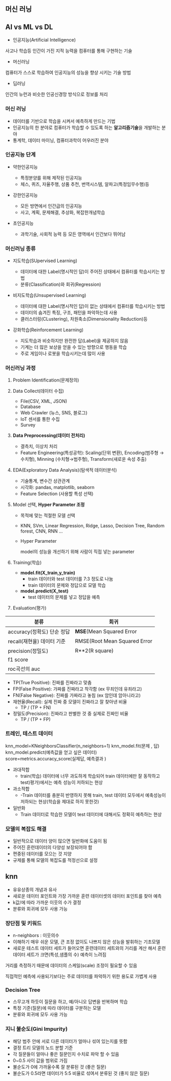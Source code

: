 ## 머신 러닝

## AI vs ML vs DL

- 인공지능(Artificial Intelligence)

사고나 학습등 인간이 가진 지적 능력을 컴퓨터를 통해 구현하는 기술

- 머신러닝

컴퓨터가 스스로 학습하여 인공지능의 성능을 향상 시키는 기술 방법

- 딥러닝

인간의 뉴런과 비슷한 인공신경망 방식으로 정보를 처리

### 머신 러닝

- 데이터를 기반으로 학습을 시켜서 예측하게 만드는 기법
- 인공지능의 한 분야로 컴퓨터가 학습할 수 있도록 하는 **알고리즘기술**을 개발하는 분야
- 통계학, 데이터 마이닝, 컴퓨터과학이 어우러진 분야

### 인공지능 단계

- 약한인공지능
    - 특정분양를 위해 제작된 인공지능
    - 체스, 퀴즈, 자율주행, 상품 추천, 번역시스템, 알파고(특정임무수행)등

- 강한인공지능
    - 모든 방면에서 인간급의 인공지능
    - 사고, 계획, 문제해결, 추상화, 복잡한개념학습

- 초인공지능
    - 과학기술, 사회적 능력 등 모든 영역에서 인간보다 뛰어남

### 머신러닝 종류

- 지도학습(SUpervised Learning)
    - 데이터에 대한 Label(명시적인 답)이 주어진 상태에서 컴퓨터를 학습시키는 방법
    - 분류(Classification)와 회귀(Regression)
    
- 비지도학습(Unsupervised Learning)
    - 데이터에 대한 Label(명시적인 답)이 없는 상태에서 컴퓨터를 학습시키는 방법
    - 데이터의 숨겨진 특징, 구조, 패턴을 파악하는데 사용
    - 클러스터링(CLustering), 차원축소(Dimensionality Reduction)등

- 강화학습(Reinforcement Learning)
    - 지도학습과 비슷하지만 완전한 답(Label)을 제공하지 않음
    - 기계는 더 많은 보상을 얻을 수 있는 방향으로 행동을 학습
    - 주로 게임이나 로봇을 학습시키는데 많이 사용

### 머신러닝 과정

1. Problem Identification(문제정의)
2. Data Collect(데이터 수집)
    - File(CSV, XML, JSON)
    - Database
    - Web Crawler (뉴스, SNS, 블로그)
    - IoT 센서를 통한 수집
    - Survey
3. **Data Preprocessing(데이터 전처리)**
    - 결측치, 이상치 처리
    - Feature Engineering(특성공학): Scaling(단위 변환), Encoding(범주형 → 수치형), Minning (수치형→범주형), Transform(새로운 속성 추출)
4. EDA(Exploratory Data Analysis)(탐색적 데이터분석)
    - 기술통계, 변수간 상관관계
    - 시각화: pandas, matplotlib, seaborn
    - Feature Selection (사용할 특성 선택)
5. Model 선택, **Hyper Parameter 조정**
    - 목적에 맞는 적절한 모델 선택
    - KNN, SVm, Linear Regression, Ridge, Lasso, Decision Tree, Random forest, CNN, RNN …
    - Hyper Parameter
        
        model의 성능을 개선하기 위해 사람이 직접 넣는 parameter
        
6. Training(학습)
    - **model.fit(X_train,y_train)**
        - train 데이터와 test 데이터를 7:3 정도로 나눔
        - train 데이터의 문제와 정답으로 모델 학습
    - **model.predict(X_test)**
        - test 데이터의 문제를 넣고 정답을 예측
7. Evaluation(평가)

| 분류 | 회귀 |
| --- | --- |
| accuracy(정확도) 단순 정답 | **MSE**(Mean Squared Error |
| recall(재현율) 데이터 기준  | RMSE(Root Mean Squared Error |
| precision(정밀도) | R**2(R square) |
| f1 score |  |
| roc곡선의 auc |  |
- TP(True Positive): 진짜를 진짜라고 맞춤
- FP(False Positive): 가짜를 진짜라고 착각함 (ex 무죄인데 유죄라고)
- FN(False Negative): 진짜를 가짜라고 놓침 (ex 암인데 암아니라고)
- 재현율(Recall): 실제 진짜 중 모델이 진짜라고 잘 찾아낸 비율
    - TP / (TP + FN)
- 정밀도(Precision): 진짜라고 판별한 것 중 실제로 진짜인 비율
    - TP / (TP + FP)

### 트레인, 테스트 데이터




knn_model=KNeighborsClassifier(n_neighbors=1)
knn_model.fit(문제 , 답)
knn_model.predict(예측값을 얻고 싶은 데이터)
score=metrics.accuracy_score(실제답, 예측결과 )




- 과대적합
    - train(학습) 데이터에 너무 과도하게 학습되어 train 데이터에만 잘 동작하고 test)평가)에서는 예측 성능이 저하되는 현상
- 과소적합
    - -Train 데이터를 충분히 반영하지 못해 train, test 데이터 모두에서 예축성능이 저하되는 현상(학습을 제대로 하지 못한것)
- 일반화
    - Train 데이터로 학습한 모델이 test 데이터에 대해서도 정확히 예측하는 현상

### 모델의 복잡도 해결

- 일반적으로 데이터 양이 많으면 일반화에 도움이 됨
- 주어진 훈련데이터의 다양성 보장되어야 함
- 편중된 데이터를 모으는 것 지양
- 규제를 통해 모델의 복잡도를 적정선으로 설정

## knn

- 유유상종의 개념과 유사
- 새로운 데이터 포인트와 가장 가까운 훈련 데이터셋의 데이터 포인트를 찾아 예측
- k값/에 따라 가까운 이웃의  수가 결정
- 분류와 회귀에 모두 사용 가능

### 장단점 및 키워드

- n-neighbors : 이웃의수
- 이해하기 매우 쉬운 모델, 큰 조정 없이도 나쁘지 않은 성능을 발휘하는 기초모델
- 새로운 테스트 데이터 세트가 들어오면 훈련데이터 세트와의 거리를 계산 해서 훈련데이터 세트가 크면(특성,샘플의 수) 예측이 느려짐

거리를 측정하기 때문에 데이터의 스케일(scale) 조정이 필요할 수 있음

직접적인 예측에 사용되기보다는 주로 데이터를 파악하기 위한 용도로 가볍게 사용

### Decision Tree

- 스무고개 하듯이 질문을 하고, 예/아니오 답변을 반복하며 학습
- 특정 기준(질문)에 따라 데이터를 구분하는 모델
- 분류와 회귀에 모두 사용 가능

### 지니 불순도(Gini Impurity)

- 해당 범주 안에 서로 다른 데이터가 얼마나 섞여 있는지를 뜻함
- 결정 트리 모델의 노드 분할 기준
- 각 질문들이 얼마나 좋은 질문인지 수치로 파악 할 수 있음
- 0~0.5 사이 값을 범위로 가짐
- 불순도가 0에 가까울수록 잘 분류된 것 (좋은 질문)
- 불순도가 0.5라면 데이터가 5:5 비율로 섞여서 분류된 것 (좋지 않은 질문)